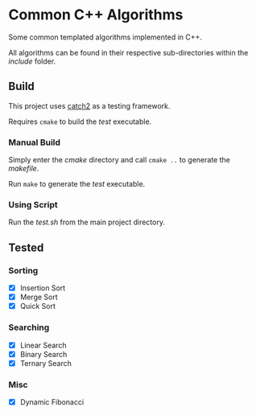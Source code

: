 # Common C++ Algorithms
Some common templated algorithms implemented in C++.

All algorithms can be found in their respective sub-directories within the *include* folder.

## Build

This project uses [catch2](https://github.com/catchorg/Catch2) as a testing framework.

Requires `cmake` to build the *test* executable.

### Manual Build

Simply enter the *cmake* directory and call `cmake ..` to generate the *makefile*.

Run `make` to generate the *test* executable.

### Using Script

Run the *test.sh* from the main project directory.

## Tested

### Sorting

- [x] Insertion Sort
- [x] Merge Sort
- [x] Quick Sort

### Searching

- [x] Linear Search
- [x] Binary Search
- [x] Ternary Search

### Misc

- [x] Dynamic Fibonacci
